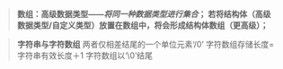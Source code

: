 >**数组：高级数据类型——*将同一种数据类型进行集合*；
>若将结构体（高级数据类型/自定义类型）放置在数组中，将会形成结构体数组（更高级）；**

>**字符串与字符数组**
两者仅相差结尾的一个单位元素‘/0’
>字符数组存储长度=字符串有效长度＋1
>字符数组以‘\0’结尾
<!--stackedit_data:
eyJoaXN0b3J5IjpbMTAyMDAyMzk4OSw0NTc3NjUxMTAsNzIyMz
IwNDIzLC0xMjkxMjAyNDA3XX0=
-->